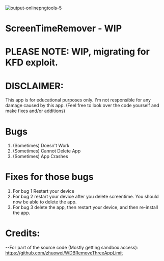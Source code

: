 ![output-onlinepngtools-5](https://user-images.githubusercontent.com/120103991/228591182-82aebc01-da45-41a7-9c32-790df2213b55.png)

# ScreenTimeRemover - WIP

# PLEASE NOTE: WIP, migrating for KFD exploit.

# DISCLAIMER:

This app is for educational purposes only. 
I'm not responsible for any damage caused by this app. 
(Feel free to look over the code yourself and make fixes and/or additions)

# Bugs
1. (Sometimes) Doesn't Work
2. (Sometimes) Cannot Delete App
3. (Sometimes) App Crashes

# Fixes for those bugs
1. For bug 1 Restart your device
2. For bug 2 restart your device after you delete screentime. You should now be able to delete the app.
3. For bug 3 delete the app, then restart your device, and then re-install the app.

# Credits:
--For part of the source code (Mostly getting sandbox access):
https://github.com/zhuowei/WDBRemoveThreeAppLimit
